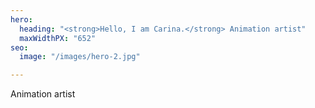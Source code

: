 ```yaml
---
hero:
  heading: "<strong>Hello, I am Carina.</strong> Animation artist"
  maxWidthPX: "652"
seo:
  image: "/images/hero-2.jpg"

---
```

Animation artist